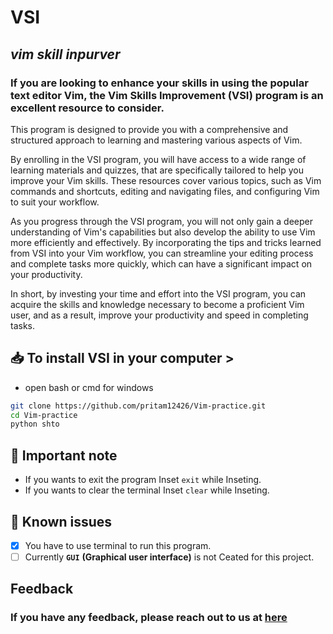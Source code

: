 # VSI
## *vim skill inpurver*
### If you are looking to enhance your skills in using the popular text editor Vim, the Vim Skills Improvement (VSI) program is an excellent resource to consider. 

This program is designed to provide you with a comprehensive and structured approach to learning and mastering various aspects of Vim.

By enrolling in the VSI program, you will have access to a wide range of learning materials and quizzes, that are specifically tailored to help you improve your Vim skills. These resources cover various topics, such as Vim commands and shortcuts, editing and navigating files, and configuring Vim to suit your workflow.

As you progress through the VSI program, you will not only gain a deeper understanding of Vim's capabilities but also develop the ability to use Vim more efficiently and effectively. By incorporating the tips and tricks learned from VSI into your Vim workflow, you can streamline your editing process and complete tasks more quickly, which can have a significant impact on your productivity.

In short, by investing your time and effort into the VSI program, you can acquire the skills and knowledge necessary to become a proficient Vim user, and as a result, improve your productivity and speed in completing tasks.

## 📥 To install VSI in your computer >
* open bash or cmd for windows
```bash
git clone https://github.com/pritam12426/Vim-practice.git
cd Vim-practice
python shto
```
## :page_with_curl: **Important note**
* If you wants to exit the program Inset `exit` while Inseting.
* If you wants to clear the terminal Inset `clear` while Inseting.

## :traffic_light: **Known issues**
- [x] You have to use terminal to run this program.
- [ ] Currently **`GUI`** **(Graphical user interface)** is not Ceated for this project.

## Feedback
### If you have any feedback, please reach out to us at [here](https://github.com/pritam12426/Vim-practice/issues/new )

<!-- ![Screenshot from 2023-02-17 15-09-38](https://user-images.githubusercontent.com/84720825/219649185-75afc2d4-272a-417e-9c27-63283fa853eb.png) -->

